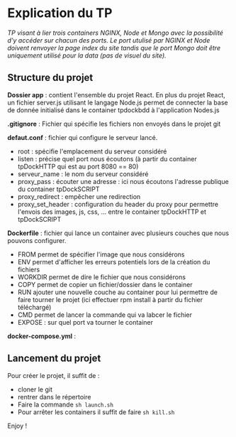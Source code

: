# Explication du TP

*TP visant à lier trois containers NGINX, Node et Mongo avec la possibilité d'y accéder sur chacun des ports. Le port utulisé par NGINX et Node doivent renvoyer la page index du site tandis que le port Mongo doit être uniquement utilisé pour la data (pas de visuel du site).*

## Structure du projet

**Dossier app** : contient l'ensemble du projet React. En plus du projet React, un fichier server.js utilisant le langage Node.js permet de connecter la base de donnée initialisé dans le container tpdockbdd à l'application Nodes.js

**.gitignore** : Fichier qui spécifie les fichiers non envoyés dans le projet git

**defaut.conf** : fichier qui configure le serveur lancé.
   - root : spécifie l'emplacement du serveur considéré
   - listen : précise quel port nous écoutons (à partir du container tpDockHTTP qui est au port 8080 == 80)
   - serveur_name : le nom du serveur considéré
   - proxy_pass : écouter une adresse : ici nous écoutons l'adresse publique du container tpDockSCRIPT
   - proxy_redirect : empêcher une redirection
   - proxy_set_header : configuration du header du proxy pour permettre l'envois des images, js, css, ... entre le container tpDockHTTP et tpDockSCRIPT

**Dockerfile** : fichier qui lance un container avec plusieurs couches que nous pouvons configurer.
   - FROM permet de spécifier l'image que nous considérons
   - ENV permet d'afficher les erreurs potentiels lors de la création du fichiers
   - WORKDIR permet de dire le fichier que nous considérons
   - COPY permet de copier un fichier/dossier dans le container
   - RUN ajouter une nouvelle couche au container pour lui permettre de faire tourner le projet (ici effectuer rpm install à partir du fichier téléchargé)
   - CMD permet de lancer la commande qui va labcer le fichier
   - EXPOSE : sur quel port va tourner le container

**docker-compose.yml** :

## Lancement du projet

Pour créer le projet, il suffit de :
   - cloner le git
   - rentrer dans le répertoire
   - Faire la commande `sh launch.sh`
   - Pour arrêter les containers il suffit de faire `sh kill.sh`

Enjoy !